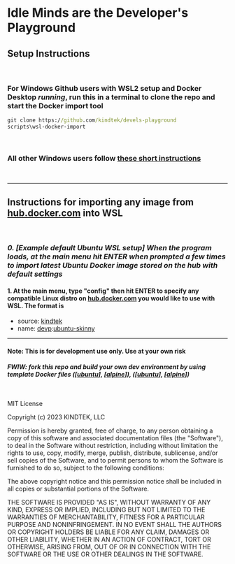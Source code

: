 # Idle Minds are the **Developer's Playground**

## Setup Instructions

&nbsp;

### For **Windows Github** users with **WSL2** setup and **Docker Desktop** _running_, run this in a terminal to clone the repo and start the Docker import tool

```bat
git clone https://github.com/kindtek/devels-playground
scripts\wsl-docker-import
```

&nbsp;

### All other Windows users follow [these short instructions](https://github.com/kindtek/devels-workshop#idle-hands-are-the-developers-workshop)

&nbsp;

---

## Instructions for importing any image from [hub.docker.com](https://hub.docker.com/) into WSL

&nbsp;

### _0. [Example default Ubuntu WSL setup] When the program loads, at the main menu hit ENTER when prompted a few times to import latest Ubuntu Docker image stored on the hub with default settings_

#### 1. At the main menu, type "config" then hit ENTER to specify any compatible Linux distro on [hub.docker.com](https://hub.docker.com/) you would like to use with WSL. The format is

- source: [kindtek](https://hub.docker.com/u/kindtek)
- name: [devp](https://hub.docker.com/r/kindtek/devp/tags):[ubuntu-skinny](https://hub.docker.com/layers/kindtek/devp/ubuntu-skinny/images/)

---

#### **Note: This is for development use only. Use at your own risk**

#### _FWIW: fork this repo and build your own dev environment by using template Docker files ([[ubuntu](docker-compose.ubuntu.yaml)], [[alpine](docker-compose.alpine.yaml)]), ([[ubuntu](dockerfile.ubuntu.yaml)], [[alpine](dockerfile.alpine.yaml)])_

&nbsp;
&nbsp;&nbsp;
&nbsp;
&nbsp;
&nbsp;
&nbsp;
&nbsp;

MIT License

Copyright (c) 2023 KINDTEK, LLC

Permission is hereby granted, free of charge, to any person obtaining a copy
of this software and associated documentation files (the "Software"), to deal
in the Software without restriction, including without limitation the rights
to use, copy, modify, merge, publish, distribute, sublicense, and/or sell
copies of the Software, and to permit persons to whom the Software is
furnished to do so, subject to the following conditions:

The above copyright notice and this permission notice shall be included in all
copies or substantial portions of the Software.

THE SOFTWARE IS PROVIDED "AS IS", WITHOUT WARRANTY OF ANY KIND, EXPRESS OR
IMPLIED, INCLUDING BUT NOT LIMITED TO THE WARRANTIES OF MERCHANTABILITY,
FITNESS FOR A PARTICULAR PURPOSE AND NONINFRINGEMENT. IN NO EVENT SHALL THE
AUTHORS OR COPYRIGHT HOLDERS BE LIABLE FOR ANY CLAIM, DAMAGES OR OTHER
LIABILITY, WHETHER IN AN ACTION OF CONTRACT, TORT OR OTHERWISE, ARISING FROM,
OUT OF OR IN CONNECTION WITH THE SOFTWARE OR THE USE OR OTHER DEALINGS IN THE
SOFTWARE.
